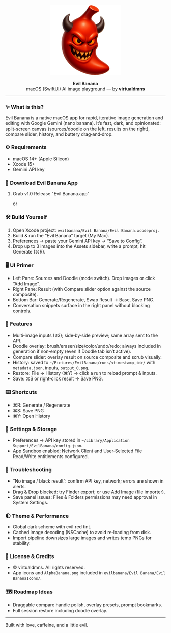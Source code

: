 <p align="center">
  <img src="Evil Banana/Evil BananaIcons/AlphaBanana.png" alt="Evil Banana" width="220"/>
</p>

<p align="center">
  <b>Evil Banana</b><br/>
  macOS (SwiftUI) AI image playground — by <b>virtualdmns</b>
</p>

---

### ✨ What is this?
Evil Banana is a native macOS app for rapid, iterative image generation and editing with Google Gemini (nano banana). It’s fast, dark, and opinionated: split-screen canvas (sources/doodle on the left, results on the right), compare slider, history, and buttery drag‑and‑drop.

### ⚙️ Requirements
- macOS 14+ (Apple Silicon)
- Xcode 15+
- Gemini API key

### 🍌 Download Evil Banana App
1) Grab v1.0 Release "Evil Banana.app"

   or

### 🛠️ Build Yourself
1) Open Xcode project: `evilbanana/Evil Banana/Evil Banana.xcodeproj`.
2) Build & run the “Evil Banana” target (My Mac).
3) Preferences → paste your Gemini API key → “Save to Config”.
4) Drop up to 3 images into the Assets sidebar, write a prompt, hit Generate (⌘R).

### 🖥️ UI Primer
- Left Pane: Sources and Doodle (mode switch). Drop images or click “Add Image”.
- Right Pane: Result (with Compare slider option against the source composite).
- Bottom Bar: Generate/Regenerate, Swap Result → Base, Save PNG.
- Conversation snippets surface in the right panel without blocking controls.

### 🧪 Features
- Multi‑image inputs (≤3); side‑by‑side preview; same array sent to the API.
- Doodle overlay: brush/eraser/size/color/undo/redo; always included in generation if non‑empty (even if Doodle tab isn’t active).
- Compare slider: overlay result on source composite and scrub visually.
- History: saved to `~/Pictures/EvilBanana/runs/<timestamp_id>/` with `metadata.json`, inputs, `output_0.png`.
- Restore: File → History (⌘Y) → click a run to reload prompt & inputs.
- Save: ⌘S or right‑click result → Save PNG.

### ⌨️ Shortcuts
- ⌘R: Generate / Regenerate
- ⌘S: Save PNG
- ⌘Y: Open History

### 🔐 Settings & Storage
- Preferences → API key stored in `~/Library/Application Support/EvilBanana/config.json`.
- App Sandbox enabled; Network Client and User‑Selected File Read/Write entitlements configured.

### 🧰 Troubleshooting
- “No image / black result”: confirm API key, network; errors are shown in alerts.
- Drag & Drop blocked: try Finder export; or use Add Image (file importer).
- Save panel issues: Files & Folders permissions may need approval in System Settings.

### 🌓 Theme & Performance
- Global dark scheme with evil‑red tint.
- Cached image decoding (NSCache) to avoid re‑loading from disk.
- Import pipeline downsizes large images and writes temp PNGs for stability.

### 📜 License & Credits
- © virtualdmns. All rights reserved.
- App icons and `AlphaBanana.png` included in `evilbanana/Evil Banana/Evil BananaIcons/`.

### 🗺️ Roadmap Ideas
- Draggable compare handle polish, overlay presets, prompt bookmarks.
- Full session restore including doodle overlay.

---

Built with love, caffeine, and a little evil.


